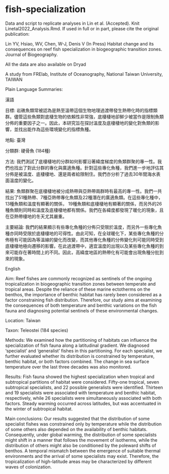 # fish-specialization
Data and script to replicate analyses in Lin et al. (Accepted). Knit Linetal2022_Analysis.Rmd. If used in full or in part, please cite the original publication:

Lin YV, Hsiao, WV, Chen, W-J, Denis V (In Press) Habitat change and its consequences on reef fish specialization in biogeographic transition zones. Journal of Biogeography. 

All the data are also available on Dryad

A study from FRElab, Institute of Oceanography, National Taiwan University, TAIWAN

Plain Language Summaries:

漢語 

目標: 岩礁魚類常被認為是熱至溫帶這個生物地理過渡帶發生熱帶化時的指標類群。儘管這些魚類對底棲生物的依賴性非常強，底棲棲地卻鮮少被當作是限制魚類分佈的重要因子之一。因此，本研究旨在探討溫度及底棲棲地的變化對魚類的影響，並找出能作為這些環境變化的指標魚種。

地點: 臺灣

分類群: 硬骨魚 (184種)

方法: 我們測試了底棲棲地的分群如何影響沿著緯度梯度的魚類群聚的專一性。我們也找出了對此分群的專化與廣適魚種。針對這些專化魚種，我們進一步地評估其分佈是被溫度、底棲棲地、還是兩者給限制住。我們亦分析了過去30年間海水表面溫度的變化。

結果: 魚類群聚在底棲棲地被分成熱帶與亞熱帶兩群時有最高的專一性。我們一共找出了51種熱帶、7種亞熱帶專化魚類及22種潛在的廣適魚類。在這些專化種中，13種魚類和溫度有顯著的關係， 19種魚類和底棲棲地有顯著的關係，而另外的26種魚類則同時和溫度及底棲棲地都有關係。我們在各緯度都發現了暖化的現象，且在亞熱帶棲地的冬天尤其嚴重。

主要結論: 我們的結果顯示有些專化魚種的分佈只受限於溫度，而另外一些專化魚種亦同時受限於底棲棲地的可得性。由此可知，在全球暖化下，某些專化魚種的分佈極有可能因為等溫線的變化而改變，而其他專化魚種的分佈變化則可能同時受到底棲棲地極向遷移的影響。在此過渡帶中，適宜溫度的出現以及某些專化魚種的到來可能存在著時間上的不同。因此，高緯度地區的熱帶化有可能會出現魚種分批到來的現象。


English

Aim: Reef fishes are commonly recognized as sentinels of the ongoing tropicalization in biogeographic transition zones between temperate and tropical areas. Despite the reliance of these marine ectotherms on the benthos, the importance of benthic habitat has rarely been considered as a factor constraining fish distribution. Therefore, our study aims at examining the consequences of both temperature and benthic variations on the fish fauna and diagnosing potential sentinels of these environmental changes.

Location: Taiwan

Taxon: Teleostei (184 species)

Methods: We examined how the partitioning of habitats can influence the specialization of fish fauna along a latitudinal gradient. We diagnosed ‘specialist’ and ‘generalist’ fishes in this partitioning. For each specialist, we further evaluated whether its distribution is constrained by temperature, benthic habitat, or both factors combined. The change in sea surface temperature over the last three decades was also monitored.

Results: Fish fauna showed the highest specialization when tropical and subtropical partitions of habitat were considered. Fifty-one tropical, seven subtropical specialists, and 22 possible generalists were identified. Thirteen and 19 specialists were associated with temperature and benthic habitat, respectively, while 26 specialists were simultaneously associated with both factors. Steady warming occurred across latitudes, but was accentuated in the winter of subtropical habitat.

Main conclusions: Our results suggested that the distribution of some specialist fishes was constrained only by temperature while the distribution of some others also depended on the availability of benthic habitats. Consequently, under global warming, the distribution of some specialists might shift in a manner that follows the movement of isotherms, while the distribution of others might also be conditioned by the poleward shifts of benthos. A temporal mismatch between the emergence of suitable thermal environments and the arrival of some specialists may exist. Therefore, the tropicalization of high-latitude areas may be characterized by different waves of colonization.
